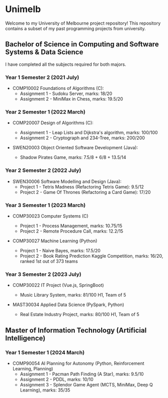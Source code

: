 # Unimelb

Welcome to my University of Melbourne project repository! This repository contains a subset of my past programming projects from university.

## Bachelor of Science in Computing and Software Systems & Data Science
I have completed all the subjects required for both majors.

### Year 1 Semester 2 (2021 July)
* COMP10002 Foundations of Algorithms (C):
    * Assignment 1 - Sudoku Server, marks: 18/20
    * Assignment 2 - MiniMax in Chess, marks: 19.5/20

### Year 2 Semester 1 (2022 March)
* COMP20007 Design of Algorithms (C):
    * Assignment 1 - Leap Lists and Dijkstra's algorithm, marks: 100/100
    * Assignment 2 - Cryptograph and 234-Tree, marks: 200/200

* SWEN20003 Object Oriented Software Development (Java):
    * Shadow Pirates Game, marks: 7.5/8 + 6/8 + 13.5/14

### Year 2 Semester 2 (2022 July)
* SWEN30006 Software Modelling and Design (Java):
    * Project 1 - Tetris Madness (Refactoring Tetris Game): 9.5/12
    * Project 2 - Game Of Thrones (Refactoring a Card Game): 17/20

### Year 3 Semester 1 (2023 March)
* COMP30023 Computer Systems (C)
    * Project 1 - Process Management, marks: 10.75/15
    * Project 2 - Remote Procedure Call, marks: 12.2/15

* COMP30027 Machine Learning (Python)
    * Project 1 - Naive Bayes, marks: 17.5/20
    * Project 2 - Book Rating Prediction Kaggle Competition, marks: 16/20, ranked 1st out of 373 teams

### Year 3 Semester 2 (2023 July)
* COMP30022 IT Project (Vue.js, SpringBoot)
    * Music Library System, marks: 81/100 H1, Team of 5

* MAST30034 Applied Data Science (PySpark, Python)
    * Real Estate Industry Project, marks: 80/100 H1, Team of 5

## Master of Information Technology (Artificial Intelligence)
### Year 1 Semester 1 (2024 March)
* COMP90054 AI Planning for Autonomy (Python, Reinforcement Learning, Planning)
    * Assignment 1 - Pacman Path Finding (A Star), marks: 9.5/10
    * Assignment 2 - PDDL, marks: 10/10
    * Assignment 3 - Splendor Game Agent (MCTS, MiniMax, Deep Q Learning), marks: 35/35 
